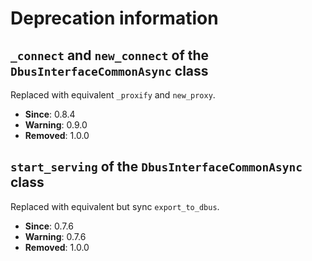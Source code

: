 # Deprecation information

## `_connect` and `new_connect` of the `DbusInterfaceCommonAsync` class

Replaced with equivalent `_proxify` and `new_proxy`.

* **Since**: 0.8.4
* **Warning**: 0.9.0
* **Removed**: 1.0.0

## `start_serving` of the `DbusInterfaceCommonAsync` class

Replaced with equivalent but sync `export_to_dbus`.

* **Since**: 0.7.6
* **Warning**: 0.7.6
* **Removed**: 1.0.0
